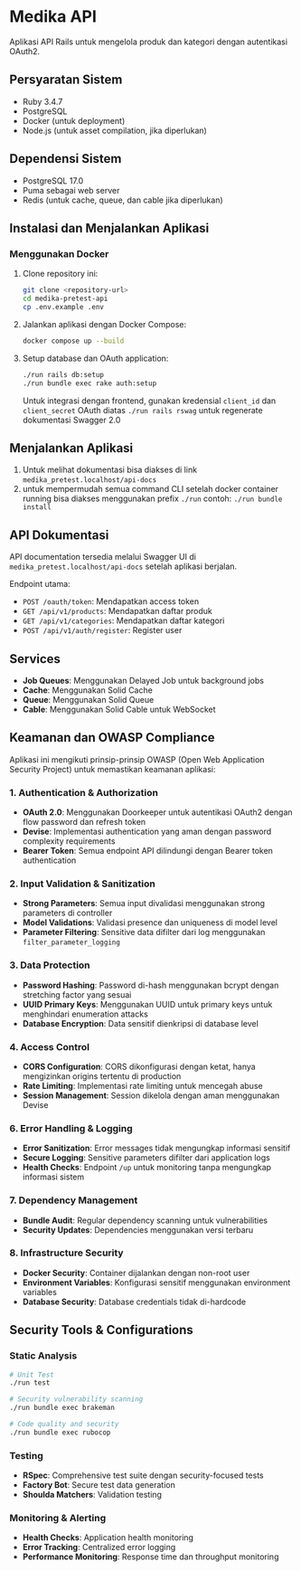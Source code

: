 # Medika API

Aplikasi API Rails untuk mengelola produk dan kategori dengan autentikasi OAuth2.

## Persyaratan Sistem

- Ruby 3.4.7
- PostgreSQL
- Docker (untuk deployment)
- Node.js (untuk asset compilation, jika diperlukan)

## Dependensi Sistem

- PostgreSQL 17.0
- Puma sebagai web server
- Redis (untuk cache, queue, dan cable jika diperlukan)

## Instalasi dan Menjalankan Aplikasi

### Menggunakan Docker

1. Clone repository ini:
   ```bash
   git clone <repository-url>
   cd medika-pretest-api
   cp .env.example .env
   ```

2. Jalankan aplikasi dengan Docker Compose:
   ```bash
   docker compose up --build
   ```

3. Setup database dan OAuth application:
   ```bash
   ./run rails db:setup
   ./run bundle exec rake auth:setup
   ```
   Untuk integrasi dengan frontend, gunakan kredensial `client_id` dan `client_secret` OAuth diatas
   `./run rails rswag` untuk regenerate dokumentasi Swagger 2.0

## Menjalankan Aplikasi
1. Untuk melihat dokumentasi bisa diakses di link `medika_pretest.localhost/api-docs`
2. untuk mempermudah semua command CLI setelah docker container running bisa diakses menggunakan prefix `./run` contoh: `./run bundle install`


## API Dokumentasi

API documentation tersedia melalui Swagger UI di `medika_pretest.localhost/api-docs` setelah aplikasi berjalan.

Endpoint utama:
- `POST /oauth/token`: Mendapatkan access token
- `GET /api/v1/products`: Mendapatkan daftar produk
- `GET /api/v1/categories`: Mendapatkan daftar kategori
- `POST /api/v1/auth/register`: Register user

## Services

- **Job Queues**: Menggunakan Delayed Job untuk background jobs
- **Cache**: Menggunakan Solid Cache
- **Queue**: Menggunakan Solid Queue
- **Cable**: Menggunakan Solid Cable untuk WebSocket

## Keamanan dan OWASP Compliance

Aplikasi ini mengikuti prinsip-prinsip OWASP (Open Web Application Security Project) untuk memastikan keamanan aplikasi:

### 1. Authentication & Authorization
- **OAuth 2.0**: Menggunakan Doorkeeper untuk autentikasi OAuth2 dengan flow password dan refresh token
- **Devise**: Implementasi authentication yang aman dengan password complexity requirements
- **Bearer Token**: Semua endpoint API dilindungi dengan Bearer token authentication

### 2. Input Validation & Sanitization
- **Strong Parameters**: Semua input divalidasi menggunakan strong parameters di controller
- **Model Validations**: Validasi presence dan uniqueness di model level
- **Parameter Filtering**: Sensitive data difilter dari log menggunakan `filter_parameter_logging`

### 3. Data Protection
- **Password Hashing**: Password di-hash menggunakan bcrypt dengan stretching factor yang sesuai
- **UUID Primary Keys**: Menggunakan UUID untuk primary keys untuk menghindari enumeration attacks
- **Database Encryption**: Data sensitif dienkripsi di database level

### 4. Access Control
- **CORS Configuration**: CORS dikonfigurasi dengan ketat, hanya mengizinkan origins tertentu di production
- **Rate Limiting**: Implementasi rate limiting untuk mencegah abuse
- **Session Management**: Session dikelola dengan aman menggunakan Devise

### 6. Error Handling & Logging
- **Error Sanitization**: Error messages tidak mengungkap informasi sensitif
- **Secure Logging**: Sensitive parameters difilter dari application logs
- **Health Checks**: Endpoint `/up` untuk monitoring tanpa mengungkap informasi sistem

### 7. Dependency Management
- **Bundle Audit**: Regular dependency scanning untuk vulnerabilities
- **Security Updates**: Dependencies menggunakan versi terbaru

### 8. Infrastructure Security
- **Docker Security**: Container dijalankan dengan non-root user
- **Environment Variables**: Konfigurasi sensitif menggunakan environment variables
- **Database Security**: Database credentials tidak di-hardcode

## Security Tools & Configurations

### Static Analysis
```bash
# Unit Test
./run test

# Security vulnerability scanning
./run bundle exec brakeman

# Code quality and security
./run bundle exec rubocop
```

### Testing
- **RSpec**: Comprehensive test suite dengan security-focused tests
- **Factory Bot**: Secure test data generation
- **Shoulda Matchers**: Validation testing

### Monitoring & Alerting
- **Health Checks**: Application health monitoring
- **Error Tracking**: Centralized error logging
- **Performance Monitoring**: Response time dan throughput monitoring